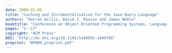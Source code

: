 ```yaml
---
date: 2008-01-01
title: "Caching and Incrementalisation for the Java Query Language"
authors: "Darren Willis, David J. Pearce and James Noble"
booktitle: "Conference on Object-Oriented Programming Systems, Languages & Applications (OOPSLA)"
pages: "1--17"
copyright: "ACM Press"
DOI: "http://dx.doi.org/10.1145/1449955.1449766"
preprint: "WPN08_preprint.pdf"
---
```


